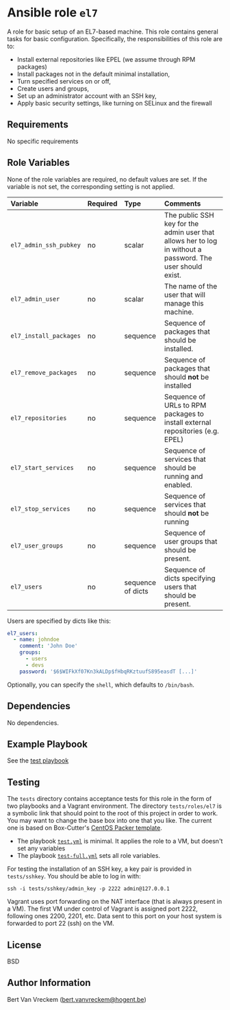 # Ansible role `el7`

A role for basic setup of an EL7-based machine. This role contains general tasks for basic configuration. Specifically, the responsibilities of this role are to:

* Install external repositories like EPEL (we assume through RPM packages)
* Install packages not in the default minimal installation,
* Turn specified services on or off,
* Create users and groups,
* Set up an administrator account with an SSH key,
* Apply basic security settings, like turning on SELinux and the firewall

## Requirements

No specific requirements

## Role Variables

None of the role variables are required, no default values are set. If the variable is not set, the corresponding setting is not applied.

| Variable               | Required | Type              | Comments                                                                                                    |
| :---                   | :---     | :---              | :---                                                                                                        |
| `el7_admin_ssh_pubkey` | no       | scalar            | The public SSH key for the admin user that allows her to log in without a password. The user should exist.  |
| `el7_admin_user`       | no       | scalar            | The name of the user that will manage this machine.                                                         |
| `el7_install_packages` | no       | sequence          | Sequence of packages that should be installed.                                                              |
| `el7_remove_packages`  | no       | sequence          | Sequence of packages that should **not** be installed                                                       |
| `el7_repositories`     | no       | sequence          | Sequence of URLs to RPM packages to install external repositories (e.g. EPEL)                               |
| `el7_start_services`   | no       | sequence          | Sequence of services that should be running and enabled.                                                    |
| `el7_stop_services`    | no       | sequence          | Sequence of services that should **not** be running                                                         |
| `el7_user_groups`      | no       | sequence          | Sequence of user groups that should be present.                                                             |
| `el7_users`            | no       | sequence of dicts | Sequence of dicts specifying users that should be present. |

Users are specified by dicts like this:

```Yaml
el7_users:
  - name: johndoe
    comment: 'John Doe'
    groups:
      - users
      - devs
    password: '$6$WIFkXf07Kn3kALDp$fHbqRKztuufS895easdT [...]'
```

Optionally, you can specify the `shell`, which defaults to `/bin/bash`.

## Dependencies

No dependencies.

## Example Playbook

See the [test playbook](https://github.com/bertvv/ansible-role-el7/blob/master/tests/test_full.yml)

## Testing

The `tests` directory contains acceptance tests for this role in the form of two playbooks and a Vagrant environment. The directory `tests/roles/el7` is a symbolic link that should point to the root of this project in order to work. You may want to change the base box into one that you like. The current one is based on Box-Cutter's [CentOS Packer template](https://github.com/box-cutter/centos-vm).

- The playbook [`test.yml`](tests/test.yml) is minimal. It applies the role to a VM, but doesn't set any variables
- The playbook [`test-full.yml`](tests/test_full.yml) sets all role variables.

For testing the installation of an SSH key, a key pair is provided in `tests/sshkey`. You should be able to log in with:

```
ssh -i tests/sshkey/admin_key -p 2222 admin@127.0.0.1
```

Vagrant uses port forwarding on the NAT interface (that is always present in a VM). The first VM under control of Vagrant is assigned port 2222, following ones 2200, 2201, etc. Data sent to this port on your host system is forwarded to port 22 (ssh) on the VM.

## License

BSD

## Author Information

Bert Van Vreckem (bert.vanvreckem@hogent.be)

